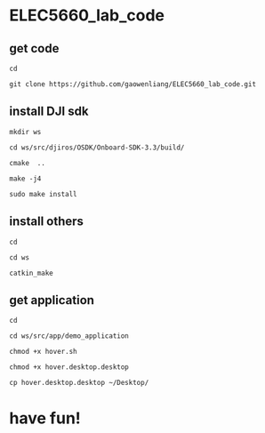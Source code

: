 # ELEC5660_lab_code

## get code

`cd`

`git clone https://github.com/gaowenliang/ELEC5660_lab_code.git`


## install DJI sdk

`mkdir ws`

`cd ws/src/djiros/OSDK/Onboard-SDK-3.3/build/`

`cmake  ..`

`make -j4`

`sudo make install`

## install others

`cd`

`cd ws`

`catkin_make`

## get application

`cd`

`cd ws/src/app/demo_application`

`chmod +x hover.sh`

`chmod +x hover.desktop.desktop`

`cp hover.desktop.desktop ~/Desktop/`

# have fun!

